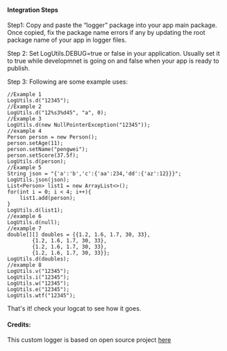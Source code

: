 <h4> Integration Steps </h4>
Step1: Copy and paste the “logger” package into your app main package. Once copied, fix the package name errors if any by updating the root package name of your app in logger files.

Step 2: Set LogUtils.DEBUG=true or false in your application. Usually set it to true while developmnet is going on and false when your app is ready to publish.

Step 3: Following are some example uses:

    //Example 1
    LogUtils.d("12345");
    //Example 2
    LogUtils.d("12%s3%d45", "a", 0);
    //Example 3
    LogUtils.d(new NullPointerException("12345"));
    //example 4
    Person person = new Person();
    person.setAge(11);
    person.setName("pengwei");
    person.setScore(37.5f);
    LogUtils.d(person);
    //Example 5
    String json = "{'a':'b','c':{'aa':234,'dd':{'az':12}}}";
    LogUtils.json(json);
    List<Person> list1 = new ArrayList<>();
    for(int i = 0; i < 4; i++){
        list1.add(person);
    }
    LogUtils.d(list1);
    //example 6
    LogUtils.d(null);
    //example 7
    double[][] doubles = {{1.2, 1.6, 1.7, 30, 33},
            {1.2, 1.6, 1.7, 30, 33},
            {1.2, 1.6, 1.7, 30, 33},
            {1.2, 1.6, 1.7, 30, 33}};
    LogUtils.d(doubles);
    //example 8
    LogUtils.v("12345");
    LogUtils.i("12345");
    LogUtils.w("12345");
    LogUtils.e("12345");
    LogUtils.wtf("12345");

That's it! check your logcat to see how it goes.

<h4>Credits:</h4>
This custom logger is based on open source project <a href="https://android-arsenal.com/details/1/2194">here</a>

